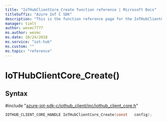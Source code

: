 ```yaml
---                             
title: "IoTHubClientCore_Create function reference | Microsoft Docs" 
titleSuffix: "Azure IoT C SDK"            
description: "This is the function reference page for the IoTHubClientCore_Create() function in the Azure IoT C SDK. This SDK is used with Azure IoT Hub and Azure IoT Hub Device Provisioning Service"            
manager: timlt                 
author: wesmc7777              
ms.author: wesmc               
ms.date: 10/24/2018                    
ms.service: "iot-hub"             
ms.custom: ""                
ms.topic: "reference"        
---                            
```


# IoTHubClientCore_Create()

## Syntax

\#include "[azure-iot-sdk-c/iothub_client/inc/iothub_client_core.h](../iothub-client-core-h.md)"  
```C
IOTHUB_CLIENT_CORE_HANDLE IoTHubClientCore_Create(const   config);
```

